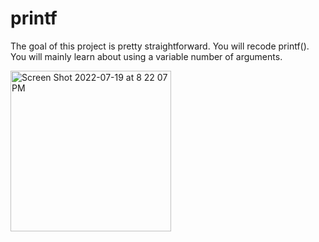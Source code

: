 # printf
The goal of this project is pretty straightforward. You will recode printf(). You will mainly learn about using a variable number of arguments.

<img width="257" alt="Screen Shot 2022-07-19 at 8 22 07 PM" src="https://user-images.githubusercontent.com/65782342/179811504-6a0c53a0-cd62-48e4-b3dc-7560889b36b8.png">
